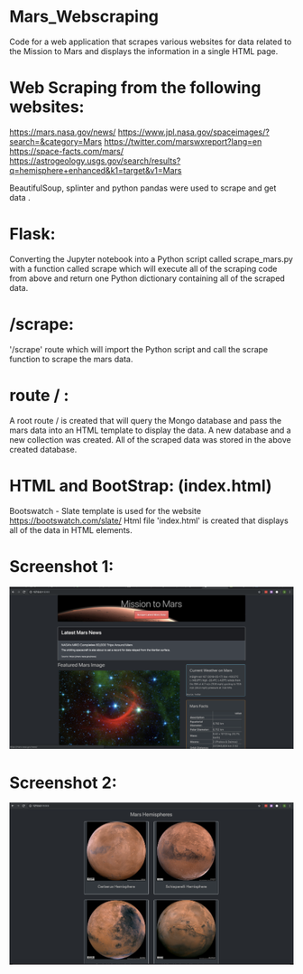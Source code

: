 # Mars_Webscraping
Code for a web application that scrapes various websites for data related to the Mission to Mars and displays the information in a single HTML page.
# Web Scraping from the following websites:

https://mars.nasa.gov/news/ 
https://www.jpl.nasa.gov/spaceimages/?search=&category=Mars 
https://twitter.com/marswxreport?lang=en 
https://space-facts.com/mars/ 
https://astrogeology.usgs.gov/search/results?q=hemisphere+enhanced&k1=target&v1=Mars 

BeautifulSoup, splinter and python pandas were used to scrape and get data .

# Flask:
Converting the Jupyter notebook into a Python script called scrape_mars.py with a function called scrape which will execute all of the scraping code from above and return one Python dictionary containing all of the scraped data.
# /scrape: 
'/scrape' route which will import the Python script and call the scrape function to scrape the mars data.


# route / :
A root route /  is created that will query the Mongo database and pass the mars data into an HTML template to display the data.
A new database and a new collection was created.
All of the scraped data was stored in the above created database.


# HTML and BootStrap: (index.html)
Bootswatch - Slate template is used for the website https://bootswatch.com/slate/ 
Html file 'index.html' is created that displays all of the data in HTML elements.

# Screenshot 1:
![alt text](https://github.com/Priyarag/Mars_Webscraping/blob/master/mars%20images/Screen%20Shot%202019-05-19%20at%2010.55.31%20PM.png)

# Screenshot 2:
![alt text](https://github.com/Priyarag/Mars_Webscraping/blob/master/mars%20images/Screen%20Shot%202019-05-19%20at%2010.55.49%20PM.png)
